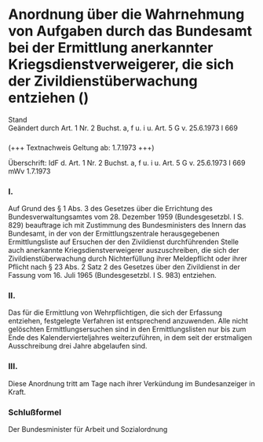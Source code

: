 Anordnung über die Wahrnehmung von Aufgaben durch das Bundesamt bei der Ermittlung anerkannter Kriegsdienstverweigerer, die sich der Zivildienstüberwachung entziehen ()
========================================================================================================================================================================

Stand  
Geändert durch Art. 1 Nr. 2 Buchst. a, f u. i u. Art. 5 G v. 25.6.1973 I 669

### 

(+++ Textnachweis Geltung ab: 1.7.1973 +++)

Überschrift: IdF d. Art. 1 Nr. 2 Buchst. a, f u. i u. Art. 5 G v. 25.6.1973 I 669 mWv 1.7.1973

### I.

Auf Grund des § 1 Abs. 3 des Gesetzes über die Errichtung des Bundesverwaltungsamtes vom 28. Dezember 1959 (Bundesgesetzbl. I S. 829) beauftrage ich mit Zustimmung des Bundesministers des Innern das Bundesamt, in der von der Ermittlungszentrale herausgegebenen Ermittlungsliste auf Ersuchen der den Zivildienst durchführenden Stelle auch anerkannte Kriegsdienstverweigerer auszuschreiben, die sich der Zivildienstüberwachung durch Nichterfüllung ihrer Meldepflicht oder ihrer Pflicht nach § 23 Abs. 2 Satz 2 des Gesetzes über den Zivildienst in der Fassung vom 16. Juli 1965 (Bundesgesetzbl. I S. 983) entziehen.

### II.

Das für die Ermittlung von Wehrpflichtigen, die sich der Erfassung entziehen, festgelegte Verfahren ist entsprechend anzuwenden. Alle nicht gelöschten Ermittlungsersuchen sind in den Ermittlungslisten nur bis zum Ende des Kalendervierteljahres weiterzuführen, in dem seit der erstmaligen Ausschreibung drei Jahre abgelaufen sind.

### III.

Diese Anordnung tritt am Tage nach ihrer Verkündung im Bundesanzeiger in Kraft.

### Schlußformel

Der Bundesminister für Arbeit und Sozialordnung
